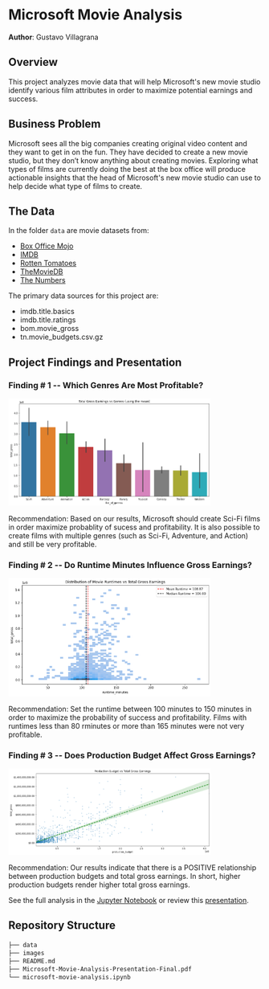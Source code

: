 # Microsoft Movie Analysis

**Author**: Gustavo Villagrana

## Overview

This project analyzes movie data that will help Microsoft's new movie studio identify various film attributes in order to maximize potential earnings and success. 

## Business Problem

Microsoft sees all the big companies creating original video content and they want to get in on the fun. They have decided to create a new movie studio, but they don’t know anything about creating movies. Exploring what types of films are currently doing the best at the box office will produce actionable insights that the head of Microsoft's new movie studio can use to help decide what type of films to create.

## The Data

In the folder `data` are movie datasets from:

* [Box Office Mojo](https://www.boxofficemojo.com/)
* [IMDB](https://www.imdb.com/)
* [Rotten Tomatoes](https://www.rottentomatoes.com/)
* [TheMovieDB](https://www.themoviedb.org/)
* [The Numbers](https://www.the-numbers.com/)

The primary data sources for this project are:

* imdb.title.basics
* imdb.title.ratings
* bom.movie_gross
* tn.movie_budgets.csv.gz

## Project Findings and Presentation

### Finding # 1 -- Which Genres Are Most Profitable?

<img src="images/genres_gross_updated_plot.png" width="80%">

Recommendation: Based on our results, Microsoft should create Sci-Fi films in order maximize probablity of sucess and profitability. It is also possible to create films with multiple genres (such as Sci-Fi, Adventure, and Action) and still be very profitable.

### Finding # 2 -- Do Runtime Minutes Influence Gross Earnings?

<img src="images/runtimes_total_gross_plot.png" width="80%">

Recommendation: Set the runtime between 100 minutes to 150 minutes in order to maximize the probability of success and profitability. Films with runtimes less than 80 rminutes or more than 165 minutes were not very profitable. 

### Finding # 3 -- Does Production Budget Affect Gross Earnings?

<img src="images/budgets_total_gross_plot.png" width="80%">

Recommendation: Our results indicate that there is a POSITIVE relationship between production budgets and total gross earnings. In short, higher production budgets render higher total gross earnings. 

See the full analysis in the [Jupyter Notebook](./microsoft-movie-analysis.ipynb) or review this [presentation](./Microsoft-Movie-Analysis-Presentation-Final.pdf).

## Repository Structure

```
├── data
├── images
├── README.md
├── Microsoft-Movie-Analysis-Presentation-Final.pdf
└── microsoft-movie-analysis.ipynb
```
